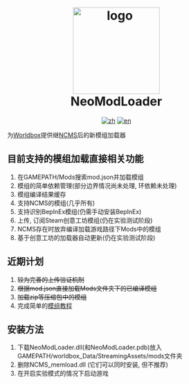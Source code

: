 ﻿<h1 align="center">
  <img src="https://raw.githubusercontent.com/WorldBoxOpenMods/ModLoader/master/resources/logo.png" alt="logo" width="200">
  <br/>
  NeoModLoader
</h1>

<p align="center">
  <a href="https://github.com/WorldBoxOpenMods/ModLoader/blob/master/README.md"><img alt="zh" src="https://img.shields.io/badge/zh-简体中文-red.svg"></a>
  <a href="https://github.com/WorldBoxOpenMods/ModLoader/blob/master/README.en.md"><img alt="en" src="https://img.shields.io/badge/en-English-green.svg"></a>
</p>

为[Worldbox](http://www.superworldbox.com/)提供继[NCMS](https://denq04.github.io/ncms/)后的新模组加载器

## 目前支持的模组加载直接相关功能

1. 在GAMEPATH/Mods搜索mod.json并加载模组
2. 模组的简单依赖管理(部分边界情况尚未处理, 环依赖未处理)
3. 模组编译结果缓存
4. 支持NCMS的模组(几乎所有)
5. 支持识别BepInEx模组(仍需手动安装BepInEx)
6. 上传, 订阅Steam创意工坊模组(仍在实验测试阶段)
7. NCMS存在时放弃编译加载游戏路径下Mods中的模组
8. 基于创意工坊的加载器自动更新(仍在实验测试阶段)

## 近期计划

1. ~~较为完善的上传验证机制~~
2. ~~根据mod.json直接加载Mods文件夹下的已编译模组~~
3. ~~加载zip等压缩包中的模组~~
4. 完成简单的[模组教程](https://github.com/WorldBoxOpenMods/ModLoader/wiki/Home(简体中文))

## 安装方法

1. 下载NeoModLoader.dll(和NeoModLoader.pdb)放入GAMEPATH/worldbox_Data/StreamingAssets/mods文件夹
2. 删除NCMS_memload.dll (它们可以同时安装, 但不推荐)
3. 在开启实验模式的情况下启动游戏
